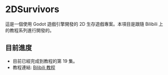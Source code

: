 # 2DSurvivors

這是一個使用 Godot 遊戲引擎開發的 2D 生存遊戲專案。本項目是跟隨 Bilibili 上的教程系列進行開發的。

## 目前進度

- 目前已經完成到教程的第 19 集。
- 教程連結: [Bilibili 教程](https://www.bilibili.com/video/BV1s8411v7nE?p=19&vd_source=ef995b1aa3ad2ec4bb65a412a71ca1f1)

